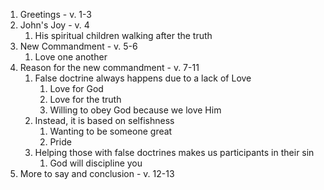 1. Greetings - v. 1-3
2. John's Joy - v. 4
    1. His spiritual children walking after the truth
3. New Commandment - v. 5-6
    1. Love one another
4. Reason for the new commandment - v. 7-11
    1. False doctrine always happens due to a lack of Love
        1. Love for God
        2. Love for the truth
        3. Willing to obey God because we love Him
    2. Instead, it is based on selfishness
        1. Wanting to be someone great
        2. Pride
    3. Helping those with false doctrines makes us participants in their sin
        1. God will discipline you
5. More to say and conclusion - v. 12-13
